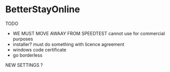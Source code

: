 # BetterStayOnline


TODO
* WE MUST MOVE AWAAY FROM SPEEDTEST cannot use for commercial purposes
* installer? must do something with licence agreement
* windows code certificate
* go borderless


NEW SETTINGS
?
